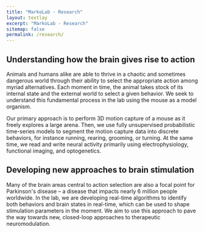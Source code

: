 ```yaml
---
title: "MarkoLab - Research"
layout: textlay
excerpt: "MarkoLab - Research"
sitemap: false
permalink: /research/
---
```


## Understanding how the brain gives rise to action


Animals and humans alike are able to thrive in a chaotic and sometimes dangerous world through their ability to select the appropriate action among myriad alternatives. Each moment in time, the animal takes stock of its internal state and the external world to select a given behavior. We seek to understand this fundamental process in the lab using the mouse as a model organism. 

Our primary approach is to perform 3D motion capture of a mouse as it freely explores a large arena. Then, we use fully unsupervised probabilistic time-series models to segment the motion capture data into discrete behaviors, for instance running, rearing, grooming, or turning. At the same time, we read and write neural activity primarily using electrophysiology, functional imaging, and optogenetics.  


## Developing new approaches to brain stimulation 


Many of the brain areas central to action selection are also a focal point for Parkinson's disease – a disease that impacts nearly 6 million people worldwide. In the lab, we are developing real-time algorithms to identify both behaviors and brain states in real-time, which can be used to shape stimulation parameters in the moment. We aim to use this approach to pave the way towards new, closed-loop approaches to therapeutic neuromodulation.